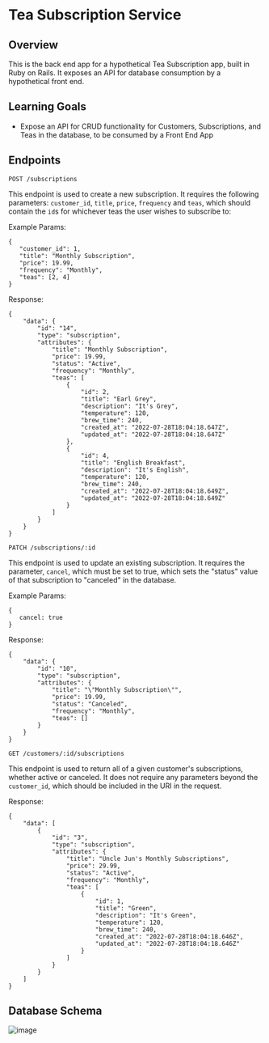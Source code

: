 # Tea Subscription Service

## Overview

This is the back end app for a hypothetical Tea Subscription app, built in Ruby on Rails. It exposes an API for database consumption by a hypothetical front end. 

## Learning Goals

* Expose an API for CRUD functionality for Customers, Subscriptions, and Teas in the database, to be consumed by a Front End App

## Endpoints

`POST /subscriptions`

This endpoint is used to create a new subscription. It requires the following parameters: `customer_id`, `title`, `price`, `frequency` and `teas`, which should contain the `id`s for whichever teas the user wishes to subscribe to:

Example Params:

```
{
   "customer_id": 1,
   "title": "Monthly Subscription",
   "price": 19.99,
   "frequency": "Monthly",
   "teas": [2, 4]
}
```

Response: 

```
{
    "data": {
        "id": "14",
        "type": "subscription",
        "attributes": {
            "title": "Monthly Subscription",
            "price": 19.99,
            "status": "Active",
            "frequency": "Monthly",
            "teas": [
                {
                    "id": 2,
                    "title": "Earl Grey",
                    "description": "It's Grey",
                    "temperature": 120,
                    "brew_time": 240,
                    "created_at": "2022-07-28T18:04:18.647Z",
                    "updated_at": "2022-07-28T18:04:18.647Z"
                },
                {
                    "id": 4,
                    "title": "English Breakfast",
                    "description": "It's English",
                    "temperature": 120,
                    "brew_time": 240,
                    "created_at": "2022-07-28T18:04:18.649Z",
                    "updated_at": "2022-07-28T18:04:18.649Z"
                }
            ]
        }
    }
}
```

`PATCH /subscriptions/:id`

This endpoint is used to update an existing subscription. It requires the parameter, `cancel`, which must be set to true, which sets the "status" value of that subscription to "canceled" in the database.

Example Params:

```
{
   cancel: true
}
```

Response:

```
{
    "data": {
        "id": "10",
        "type": "subscription",
        "attributes": {
            "title": "\"Monthly Subscription\"",
            "price": 19.99,
            "status": "Canceled",
            "frequency": "Monthly",
            "teas": []
        }
    }
}
```

`GET /customers/:id/subscriptions`

This endpoint is used to return all of a given customer's subscriptions, whether active or canceled. It does not require any parameters beyond the `customer_id`, which should be included in the URI in the request.

Response:

```
{
    "data": [
        {
            "id": "3",
            "type": "subscription",
            "attributes": {
                "title": "Uncle Jun's Monthly Subscriptions",
                "price": 29.99,
                "status": "Active",
                "frequency": "Monthly",
                "teas": [
                    {
                        "id": 1,
                        "title": "Green",
                        "description": "It's Green",
                        "temperature": 120,
                        "brew_time": 240,
                        "created_at": "2022-07-28T18:04:18.646Z",
                        "updated_at": "2022-07-28T18:04:18.646Z"
                    }
                ]
            }
        }
    ]
}
```

## Database Schema

![image](https://user-images.githubusercontent.com/93609855/181612413-2fd46628-580e-4c77-af04-c8d042f69276.png)
